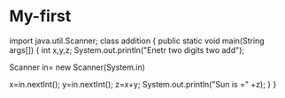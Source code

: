 # My-first
import java.util.Scanner;
class addition
{
public static void main(String args[])
 {
 int x,y,z;
  System.out.println("Enetr two digits two add");
  
 Scanner in= new Scanner(System.in)
 
 x=in.nextInt();
 y=in.nextInt();
 z=x+y;
  System.out.println("Sun is =" +z);
   }
  }
